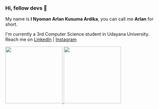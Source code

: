 ### Hi, fellow devs 👋

My name is **I Nyoman Arlan Kusuma Ardika**, you can call me **Arlan** for short.

I'm currently a 3rd Computer Science student in Udayana University.\
Reach me on [LinkedIn](https://www.linkedin.com/in/arlan-kusuma-ardika-81b514194/) | [Instagram](https://www.instagram.com/rlan.kusuma/)
<p align="left">
<a href="https://github.com/frhanklin">
  <img height="180em" src="https://github-readme-stats-eight-theta.vercel.app/api?username=frhanklin&show_icons=true&theme=algolia&include_all_commits=true&count_private=true"/>
  <img height="180em" src="https://github-readme-stats-eight-theta.vercel.app/api/top-langs/?username=frhanklin&layout=compact&langs_count=8&theme=algolia"/>
</a>
</p>

<!--
**frhanklin/frhanklin** is a ✨ _special_ ✨ repository because its `README.md` (this file) appears on your GitHub profile.

Here are some ideas to get you started:

- 🔭 I’m currently working on ...
- 🌱 I’m currently learning ...
- 👯 I’m looking to collaborate on ...
- 🤔 I’m looking for help with ...
- 💬 Ask me about ...
- 📫 How to reach me: ...
- 😄 Pronouns: ...
- ⚡ Fun fact: ...
-->
